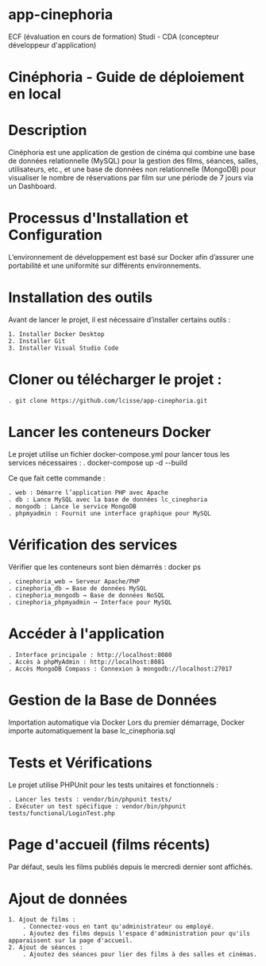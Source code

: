 # app-cinephoria

ECF (évaluation en cours de formation) Studi - CDA (concepteur développeur d'application)

# Cinéphoria - Guide de déploiement en local

# Description

Cinéphoria est une application de gestion de cinéma qui combine une base de données relationnelle (MySQL) pour la gestion des films, séances, salles, utilisateurs, etc., et une base de données non relationnelle (MongoDB) pour visualiser le nombre de réservations par film sur une période de 7 jours via un Dashboard.

# Processus d'Installation et Configuration

L’environnement de développement est basé sur Docker afin d’assurer une portabilité et une uniformité sur différents environnements.

# Installation des outils

Avant de lancer le projet, il est nécessaire d’installer certains outils :

    1. Installer Docker Desktop
    2. Installer Git
    3. Installer Visual Studio Code

# Cloner ou télécharger le projet :

    . git clone https://github.com/lcisse/app-cinephoria.git

# Lancer les conteneurs Docker

Le projet utilise un fichier docker-compose.yml pour lancer tous les services nécessaires :
. docker-compose up -d --build

Ce que fait cette commande :

    . web : Démarre l’application PHP avec Apache
    . db : Lance MySQL avec la base de données lc_cinephoria
    . mongodb : Lance le service MongoDB
    . phpmyadmin : Fournit une interface graphique pour MySQL

# Vérification des services

Vérifier que les conteneurs sont bien démarrés : docker ps

    . cinephoria_web → Serveur Apache/PHP
    . cinephoria_db → Base de données MySQL
    . cinephoria_mongodb → Base de données NoSQL
    . cinephoria_phpmyadmin → Interface pour MySQL

# Accéder à l'application

    . Interface principale : http://localhost:8080
    . Accès à phpMyAdmin : http://localhost:8081
    . Accès MongoDB Compass : Connexion à mongodb://localhost:27017

# Gestion de la Base de Données

Importation automatique via Docker
Lors du premier démarrage, Docker importe automatiquement la base lc_cinephoria.sql

# Tests et Vérifications

Le projet utilise PHPUnit pour les tests unitaires et fonctionnels :

    . Lancer les tests : vendor/bin/phpunit tests/
    . Exécuter un test spécifique : vendor/bin/phpunit tests/functional/LoginTest.php

# Page d'accueil (films récents)

Par défaut, seuls les films publiés depuis le mercredi dernier sont affichés.

# Ajout de données

    1. Ajout de films :
        . Connectez-vous en tant qu'administrateur ou employé.
        . Ajoutez des films depuis l'espace d'administration pour qu'ils apparaissent sur la page d'accueil.
    2. Ajout de séances :
        . Ajoutez des séances pour lier des films à des salles et cinémas.
